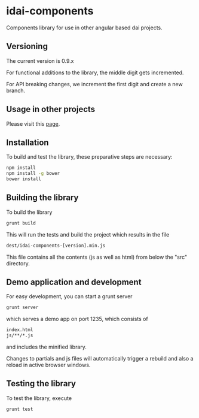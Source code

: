 # idai-components

Components library for use in other angular based dai projects. 

## Versioning

The current version is 0.9.x

For functional additions to the library, the middle digit gets incremented.

For API breaking changes, we increment the first digit and create a new branch.

## Usage in other projects

Please visit this [page](docs/usage.md).

## Installation

To build and test the library, these preparative steps are necessary:

```bash
npm install
npm install -g bower
bower install
```

## Building the library

To build the library

```bash
grunt build
```

This will run the tests and build the project which results in the file

```bash
dest/idai-components-[version].min.js
```

This file contains all the contents (js as well as html) from below the "src" directory.

## Demo application and development

For easy development, you can start a grunt server

```bash
grunt server
```

which serves a demo app on port 1235, which consists of 

```bash
index.html
js/**/*.js
```

and includes the minified library.

Changes to partials and js files will automatically trigger a
rebuild and also a reload in active browser windows.

## Testing the library

To test the library, execute

```bash
grunt test
````





